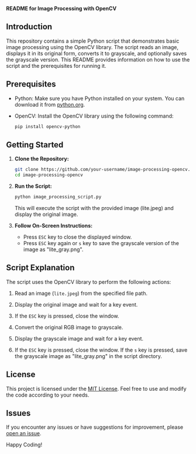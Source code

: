 **README for Image Processing with OpenCV**

## Introduction

This repository contains a simple Python script that demonstrates basic image processing using the OpenCV library. The script reads an image, displays it in its original form, converts it to grayscale, and optionally saves the grayscale version. This README provides information on how to use the script and the prerequisites for running it.

## Prerequisites

- Python: Make sure you have Python installed on your system. You can download it from [python.org](https://www.python.org/downloads/).

- OpenCV: Install the OpenCV library using the following command:

  ```bash
  pip install opencv-python
  ```

## Getting Started

1. **Clone the Repository:**

   ```bash
   git clone https://github.com/your-username/image-processing-opencv.git
   cd image-processing-opencv
   ```

2. **Run the Script:**

   ```bash
   python image_processing_script.py
   ```

   This will execute the script with the provided image (lite.jpeg) and display the original image.

3. **Follow On-Screen Instructions:**

   - Press `ESC` key to close the displayed window.
   - Press `ESC` key again or `s` key to save the grayscale version of the image as "lite_gray.png".

## Script Explanation

The script uses the OpenCV library to perform the following actions:

1. Read an image (`lite.jpeg`) from the specified file path.

2. Display the original image and wait for a key event.

3. If the `ESC` key is pressed, close the window.

4. Convert the original RGB image to grayscale.

5. Display the grayscale image and wait for a key event.

6. If the `ESC` key is pressed, close the window. If the `s` key is pressed, save the grayscale image as "lite_gray.png" in the script directory.

## License

This project is licensed under the [MIT License](LICENSE). Feel free to use and modify the code according to your needs.

## Issues

If you encounter any issues or have suggestions for improvement, please [open an issue](https://github.com/your-username/image-processing-opencv/issues).

Happy Coding!
